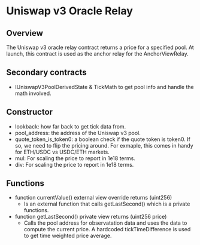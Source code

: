 # Uniswap v3 Oracle Relay

## Overview
The Uniswap v3 oracle relay contract returns a price for a specified pool. At launch, this contract is used as the anchor relay for the AnchorViewRelay. 

## Secondary contracts
* IUniswapV3PoolDerivedState & TickMath to get pool info and handle the math involved.

## Constructor
* lookback: how far back to get tick data from. 
* pool_address: the address of the Uniswap v3 pool.
* quote_token_is_token0: a boolean check if the quote token is token0. If so, we need to flip the pricing around. For exmaple, this comes in handy for ETH/USDC vs USDC/ETH markets.
* mul: For scaling the price to report in 1e18 terms. 
* div: For scaling the price to report in 1e18 terms.

## Functions
* function currentValue() external view override returns (uint256)
    * Is an external function that calls getLastSecond() which is a private functions.
* function getLastSecond() private view returns (uint256 price)
    * Calls the pool address for observatation data and uses the data to compute the current price. A hardcoded tickTimeDifference is used to get time weighted price average. 


